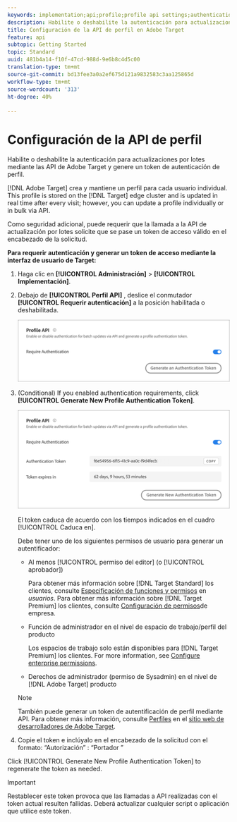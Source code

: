 ```yaml
---
keywords: implementation;api;profile;profile api settings;authentication token
description: Habilite o deshabilite la autenticación para actualizaciones por lotes mediante las API de Adobe Target y genere un token de autenticación de perfil.
title: Configuración de la API de perfil en Adobe Target
feature: api
subtopic: Getting Started
topic: Standard
uuid: 481b4a14-f10f-47cd-988d-9e6b8c4d5c00
translation-type: tm+mt
source-git-commit: bd13fee3a0a2ef675d121a9832583c3aa125865d
workflow-type: tm+mt
source-wordcount: '313'
ht-degree: 40%

---
```



# Configuración de la API de perfil

Habilite o deshabilite la autenticación para actualizaciones por lotes mediante las API de Adobe Target y genere un token de autenticación de perfil.

[!DNL Adobe Target] crea y mantiene un perfil para cada usuario individual. This profile is stored on the [!DNL Target] edge cluster and is updated in real time after every visit; however, you can update a profile individually or in bulk via API.

Como seguridad adicional, puede requerir que la llamada a la API de actualización por lotes solicite que se pase un token de acceso válido en el encabezado de la solicitud.

**Para requerir autenticación y generar un token de acceso mediante la interfaz de usuario de Target:**

1. Haga clic en **[!UICONTROL Administración]** > **[!UICONTROL Implementación]**.
1. Debajo de **[!UICONTROL Perfil API]** , deslice el conmutador **[!UICONTROL Requerir autenticación]** a la posición habilitada o deshabilitada.

   ![](assets/profile_api_settings.png)

1. (Conditional) If you enabled authentication requirements, click **[!UICONTROL Generate New Profile Authentication Token]**.

   ![](assets/profile_api_settings_2.png)

   El token caduca de acuerdo con los tiempos indicados en el cuadro [!UICONTROL Caduca en].

   Debe tener uno de los siguientes permisos de usuario para generar un autentificador:

   * Al menos [!UICONTROL permiso del editor] (o [!UICONTROL aprobador])

      Para obtener más información sobre [!DNL Target Standard] los clientes, consulte [Especificación de funciones y permisos](/help/administrating-target/c-user-management/c-user-management/user-management.md#roles-permissions) en *usuarios*. Para obtener más información sobre [!DNL Target Premium] los clientes, consulte [Configuración de permisos](/help/administrating-target/c-user-management/property-channel/properties-overview.md)de empresa.

   * Función de administrador en el nivel de espacio de trabajo/perfil del producto

      Los espacios de trabajo solo están disponibles para [!DNL Target Premium] los clientes. For more information, see [Configure enterprise permissions](/help/administrating-target/c-user-management/property-channel/properties-overview.md).

   * Derechos de administrador (permiso de Sysadmin) en el nivel de [!DNL Adobe Target] producto
   >[!NOTE]
   >
   >También puede generar un token de autentificación de perfil mediante API. Para obtener más información, consulte [Perfiles](https://developers.adobetarget.com/api/#profiles) en el [sitio web de desarrolladores de Adobe Target](https://developers.adobetarget.com/).

1. Copie el token e inclúyalo en el encabezado de la solicitud con el formato: “Autorización” : “Portador ”

Click [!UICONTROL Generate New Profile Authentication Token] to regenerate the token as needed.

>[!IMPORTANT]
>
>Restablecer este token provoca que las llamadas a API realizadas con el token actual resulten fallidas. Deberá actualizar cualquier script o aplicación que utilice este token.

